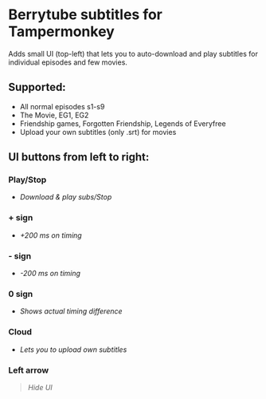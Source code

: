 # Berrytube subtitles for Tampermonkey
Adds small UI (top-left) that lets you to auto-download and play subtitles for individual episodes and few movies.

## Supported:
- All normal episodes s1-s9
- The Movie, EG1, EG2
- Friendship games, Forgotten Friendship, Legends of Everyfree
- Upload your own subtitles (only .srt) for movies

## UI buttons from left to right:
### Play/Stop
- _Download & play subs/Stop_
### + sign
- _+200 ms on timing_
### - sign
- _-200 ms on timing_
### 0 sign
- _Shows actual timing difference_
### Cloud
- _Lets you to upload own subtitles_
### Left arrow
> _Hide UI_
